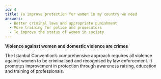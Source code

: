 ```yaml
---
id: 4
title: To improve protection for women in my country we need
answers:
  - Better criminal laws and appropriate punishment
  - More training for police and prosecutors
  - To improve the status of women in society
---
```

**Violence against women and domestic violence are crimes**

The Istanbul Convention’s comprehensive approach requires all violence against
women to be criminalised and recognised by law enforcement. It promotes
improvement in protection through awareness raising, education and training of
professionals.
